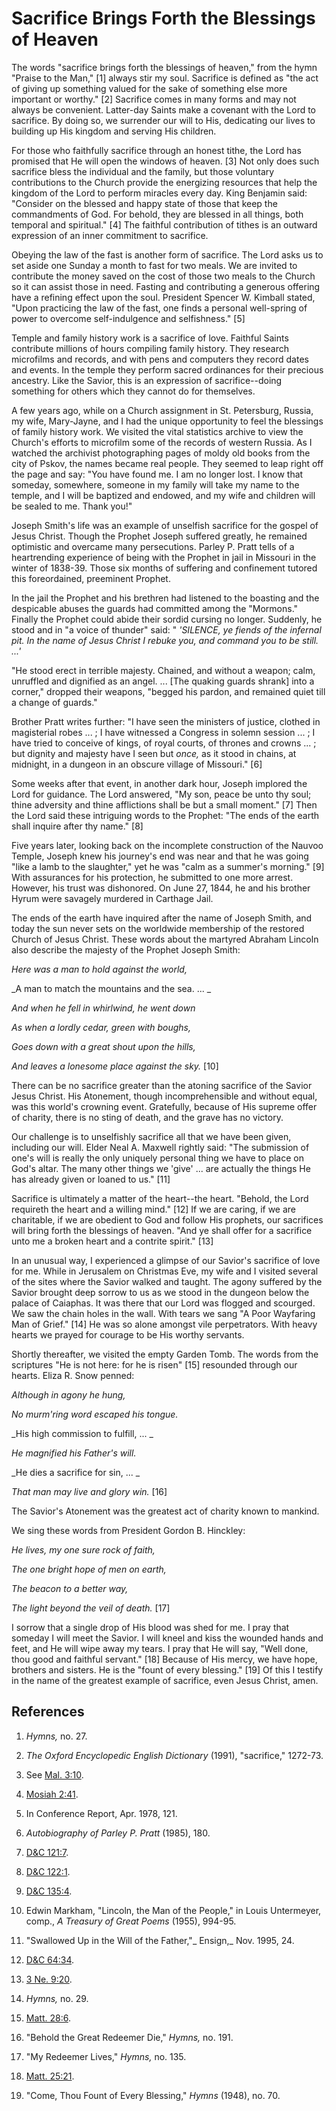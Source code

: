 # Sacrifice Brings Forth the Blessings of Heaven

The words "sacrifice brings forth the blessings of heaven," from the hymn
"Praise to the Man," [1]  always stir my soul. Sacrifice is defined as "the
act of giving up something valued for the sake of something else more
important or worthy." [2]  Sacrifice comes in many forms and may not always be
convenient. Latter-day Saints make a covenant with the Lord to sacrifice. By
doing so, we surrender our will to His, dedicating our lives to building up
His kingdom and serving His children.

For those who faithfully sacrifice through an honest tithe, the Lord has
promised that He will open the windows of heaven. [3]  Not only does such
sacrifice bless the individual and the family, but those voluntary
contributions to the Church provide the energizing resources that help the
kingdom of the Lord to perform miracles every day. King Benjamin said:
"Consider on the blessed and happy state of those that keep the commandments
of God. For behold, they are blessed in all things, both temporal and
spiritual." [4]  The faithful contribution of tithes is an outward expression
of an inner commitment to sacrifice.

Obeying the law of the fast is another form of sacrifice. The Lord asks us to
set aside one Sunday a month to fast for two meals. We are invited to
contribute the money saved on the cost of those two meals to the Church so it
can assist those in need. Fasting and contributing a generous offering have a
refining effect upon the soul. President Spencer W. Kimball stated, "Upon
practicing the law of the fast, one finds a personal well-spring of power to
overcome self-indulgence and selfishness." [5]

Temple and family history work is a sacrifice of love. Faithful Saints
contribute millions of hours compiling family history. They research
microfilms and records, and with pens and computers they record dates and
events. In the temple they perform sacred ordinances for their precious
ancestry. Like the Savior, this is an expression of sacrifice--doing something
for others which they cannot do for themselves.

A few years ago, while on a Church assignment in St. Petersburg, Russia, my
wife, Mary-Jayne, and I had the unique opportunity to feel the blessings of
family history work. We visited the vital statistics archive to view the
Church's efforts to microfilm some of the records of western Russia. As I
watched the archivist photographing pages of moldy old books from the city of
Pskov, the names became real people. They seemed to leap right off the page
and say: "You have found me. I am no longer lost. I know that someday,
somewhere, someone in my family will take my name to the temple, and I will be
baptized and endowed, and my wife and children will be sealed to me. Thank
you!"

Joseph Smith's life was an example of unselfish sacrifice for the gospel of
Jesus Christ. Though the Prophet Joseph suffered greatly, he remained
optimistic and overcame many persecutions. Parley P. Pratt tells of a
heartrending experience of being with the Prophet in jail in Missouri in the
winter of 1838-39\. Those six months of suffering and confinement tutored this
foreordained, preeminent Prophet.

In the jail the Prophet and his brethren had listened to the boasting and the
despicable abuses the guards had committed among the "Mormons." Finally the
Prophet could abide their sordid cursing no longer. Suddenly, he stood and in
"a voice of thunder" said: " _'SILENCE, ye fiends of the infernal pit. In the
name of Jesus Christ I rebuke you, and command you to be still. ...'_

"He stood erect in terrible majesty. Chained, and without a weapon; calm,
unruffled and dignified as an angel. ... [The quaking guards shrank] into a
corner," dropped their weapons, "begged his pardon, and remained quiet till a
change of guards."

Brother Pratt writes further: "I have seen the ministers of justice, clothed
in magisterial robes ... ; I have witnessed a Congress in solemn session ... ; I
have tried to conceive of kings, of royal courts, of thrones and crowns ... ;
but dignity and majesty have I seen but _once,_ as it stood in chains, at
midnight, in a dungeon in an obscure village of Missouri." [6]

Some weeks after that event, in another dark hour, Joseph implored the Lord
for guidance. The Lord answered, "My son, peace be unto thy soul; thine
adversity and thine afflictions shall be but a small moment." [7]  Then the
Lord said these intriguing words to the Prophet: "The ends of the earth shall
inquire after thy name." [8]

Five years later, looking back on the incomplete construction of the Nauvoo
Temple, Joseph knew his journey's end was near and that he was going "like a
lamb to the slaughter," yet he was "calm as a summer's morning." [9]  With
assurances for his protection, he submitted to one more arrest. However, his
trust was dishonored. On June 27, 1844, he and his brother Hyrum were savagely
murdered in Carthage Jail.

The ends of the earth have inquired after the name of Joseph Smith, and today
the sun never sets on the worldwide membership of the restored Church of Jesus
Christ. These words about the martyred Abraham Lincoln also describe the
majesty of the Prophet Joseph Smith:

_Here was a man to hold against the world,_

_A man to match the mountains and the sea. ... _

_And when he fell in whirlwind, he went down_

_As when a lordly cedar, green with boughs,_

_Goes down with a great shout upon the hills,_

_And leaves a lonesome place against the sky._ [10]

There can be no sacrifice greater than the atoning sacrifice of the Savior
Jesus Christ. His Atonement, though incomprehensible and without equal, was
this world's crowning event. Gratefully, because of His supreme offer of
charity, there is no sting of death, and the grave has no victory.

Our challenge is to unselfishly sacrifice all that we have been given,
including our will. Elder Neal A. Maxwell rightly said: "The submission of
one's will is really the only uniquely personal thing we have to place on
God's altar. The many other things we 'give' ... are actually the things He has
already given or loaned to us." [11]

Sacrifice is ultimately a matter of the heart--the heart. "Behold, the Lord
requireth the heart and a willing mind." [12]  If we are caring, if we are
charitable, if we are obedient to God and follow His prophets, our sacrifices
will bring forth the blessings of heaven. "And ye shall offer for a sacrifice
unto me a broken heart and a contrite spirit." [13]

In an unusual way, I experienced a glimpse of our Savior's sacrifice of love
for me. While in Jerusalem on Christmas Eve, my wife and I visited several of
the sites where the Savior walked and taught. The agony suffered by the Savior
brought deep sorrow to us as we stood in the dungeon below the palace of
Caiaphas. It was there that our Lord was flogged and scourged. We saw the
chain holes in the wall. With tears we sang "A Poor Wayfaring Man of Grief."
[14]  He was so alone amongst vile perpetrators. With heavy hearts we prayed
for courage to be His worthy servants.

Shortly thereafter, we visited the empty Garden Tomb. The words from the
scriptures "He is not here: for he is risen" [15]  resounded through our
hearts. Eliza R. Snow penned:

_Although in agony he hung,_

_No murm'ring word escaped his tongue._

_His high commission to fulfill, ... _

_He magnified his Father's will._

_He dies a sacrifice for sin, ... _

_That man may live and glory win._ [16]

The Savior's Atonement was the greatest act of charity known to mankind.

We sing these words from President Gordon B. Hinckley:

_He lives, my one sure rock of faith,_

_The one bright hope of men on earth,_

_The beacon to a better way,_

_The light beyond the veil of death._ [17]

I sorrow that a single drop of His blood was shed for me. I pray that someday
I will meet the Savior. I will kneel and kiss the wounded hands and feet, and
He will wipe away my tears. I pray that He will say, "Well done, thou good and
faithful servant." [18]  Because of His mercy, we have hope, brothers and
sisters. He is the "fount of every blessing." [19]  Of this I testify in the
name of the greatest example of sacrifice, even Jesus Christ, amen.

## References

  1.   _Hymns,_ no. 27.

  2.   _The Oxford Encyclopedic English Dictionary_ (1991), "sacrifice," 1272-73.

  3.  See [Mal. 3:10](https://www.lds.org/scriptures/ot/mal/3.10?lang=eng#9).

  4.   [Mosiah 2:41](https://www.lds.org/scriptures/bofm/mosiah/2.41?lang=eng#40).

  5.  In Conference Report, Apr. 1978, 121.

  6.   _Autobiography of Parley P. Pratt_ (1985), 180.

  7.   [D&amp;C 121:7](https://www.lds.org/scriptures/dc-testament/dc/121.7?lang=eng#6).

  8.   [D&amp;C 122:1](https://www.lds.org/scriptures/dc-testament/dc/122.1?lang=eng#0).

  9.   [D&amp;C 135:4](https://www.lds.org/scriptures/dc-testament/dc/135.4?lang=eng#3).

  10.  Edwin Markham, "Lincoln, the Man of the People," in Louis Untermeyer, comp., _A Treasury of Great Poems_ (1955), 994-95.

  11.  "Swallowed Up in the Will of the Father,"_ Ensign,_ Nov. 1995, 24.

  12.   [D&amp;C 64:34](https://www.lds.org/scriptures/dc-testament/dc/64.34?lang=eng#33).

  13.   [3 Ne. 9:20](https://www.lds.org/scriptures/bofm/3-ne/9.20?lang=eng#19).

  14.   _Hymns,_ no. 29.

  15.   [Matt. 28:6](https://www.lds.org/scriptures/nt/matt/28.6?lang=eng#5).

  16.  "Behold the Great Redeemer Die," _Hymns,_ no. 191.

  17.  "My Redeemer Lives," _Hymns,_ no. 135.

  18.   [Matt. 25:21](https://www.lds.org/scriptures/nt/matt/25.21?lang=eng#20).

  19.  "Come, Thou Fount of Every Blessing," _Hymns_ (1948), no. 70.


